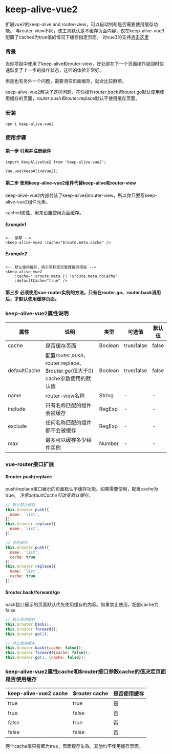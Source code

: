 # keep-alive-vue2
扩展vue2的keep-alive and router-view，可以自动判断是否需要使用缓存功能。
与router-view不同，该工具默认是不缓存页面内容，仅在keep-alive-vue3配置了cached为true值的情况下缓存指定页面。
对vue3的支持[点击这里](https://www.npmjs.com/package/keep-alive-vue3)

### 背景

当你项目中使用了keep-alive和router-view，好处是在下一个页面操作返回时快速恢复了上一步的操作状态，这样的体验非常好。

但是也有另外一个问题，需要清空页面缓存，就会比较麻烦。

keep-alive-vue2解决了这样问题，在你操作$router.back和$router.go默认使用使用缓存的页面，$router.push和$router.replace默认不使用缓存页面。

### 安装

```npm i keep-alive-vue2```

### 使用步骤

#### 第一步 引用并注册组件

```
import KeepAliveVue2 from 'keep-alive-vue2';

Vue.use(KeepAliveVue2);
```

#### 第二步 使用keep-alive-vue2组件代替keep-alive和router-view

keep-alive-vue2内部封装了keep-alive和router-view，所以你只要写keep-alive-vue2组件元素。

cached属性，用来设置使用页面缓存。

##### Example1
```
<-- 推荐 -->
<keep-alive-vue2 :cache="$route.meta.cache" />
```
##### Example2
```
<-- 默认使用缓存，用于带标签页管理器的项目 -->
<keep-alive-vue2
    :cache="!$route.meta || !$route.meta.noCache"
    :defaultCache="true" />
```

#### 第三步 必须使用vue-router实例的方法，只有在$router.go、$router.back调用后，才默认使用缓存页面。

### keep-alive-vue2属性说明

| 属性           | 说明                                                            | 类型   | 可选值 | 默认值   |
|--------------|---------------------------------------------------------------|------| --- |-------|
| cache        | 是否缓存页面                                                        | Boolean | true/false | false |
| defaultCache | 配置$router.push、$router.replace、$router.go(值大于0) cache参数使用的默认值 | Boolean | true/false | false |
| name         | router-view名称                                                 | String | - | -     |
| include      | 只有名称匹配的组件会被缓存                                                 | RegExp | - | -     |
| exclude      | 任何名称匹配的组件都不会被缓存                                               | RegExp | - | -     |
| max          | 最多可以缓存多少组件实例                                                  | Number | - | -     |

### vue-router接口扩展

#### $router.push/replace
push/replace接口展示的页面默认不缓存功能。如果需要使用，配置cache为true。
_注意defaultCache可改变默认缓存。_

```javascript
// 默认禁止缓存
this.$router.push({
  name: 'list',
});
this.$router.replace({
  name: 'list',
});

// 使用缓存
this.$router.push({
  name: 'list',
  cache: true
});
this.$router.replace({
  name: 'list',
  cache: true
});
```
#### $router.back/forward/go
back接口展示的页面默认优先使用缓存的内容。如果禁止使用，配置cache为false
```javascript
// 默认使用缓存
this.$router.back();
this.$router.forward();
this.$router.go(1);

// 禁止使用缓存
this.$router.back({cache: false});
this.$router.forward({cache: false});
this.$router.go(1, {cache: false});
```

### keep-alive-vue2属性cache和$router接口参数cache的值决定页面是否使用缓存
| keep-alive-vue2 cache | $router cache   | 是否使用缓存 |
|------------------|-----------------|--------|
| true             | true            | 是      |
| true             | false           | 否      |
| false            | true            | 否      |
| false            | false           | 否      |
两个cache值只有都为true，页面缓存生效。其他均不使用缓存页面。


